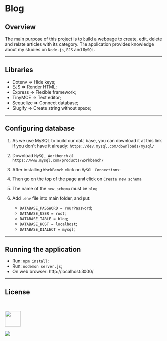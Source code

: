 # Blog

## Overview
The main purpose of this project is to build a webpage to create, edit, delete and relate articles with its category. The application provides knowledge about my studies on `Node.js`, `EJS` and `MySQL`.

<hr>

## Libraries 

- Dotenv => Hide keys;
- EJS => Render HTML;
- Express => Flexible framework;
- TinyMCE => Text editor;
- Sequelize => Connect database;
- Slugify => Create string without space;

<hr>

## Configuring database

1. As we use MySQL to build our data base, you can download it at this link if you don't have it already: 
`https://dev.mysql.com/downloads/mysql/ ` 
2. Download `MySQL Workbench` at `https://www.mysql.com/products/workbench/`

3. After installing `WorkBench` click on `MySQL Connections`:

4. Then go on the top of the page and click on `Create new schema`

5. The name of the `new_schema` must be `blog`

6. Add `.env` file into main folder, and put:

    - `DATABASE_PASSWORD = YourPassword`;
    - `DATABASE_USER = root`;
    - `DATABASE_TABLE = blog`;
    - `DATABASE_HOST = localhost`;
    - `DATABASE_DIALECT = mysql`;

<hr>

## Running the application

- Run: `npm install`;
- Run: `nodemon server.js`;
- On web browser: http://localhost:3000/

<hr>

## License
<br>
<p>
    <img style="width:50px;height:auto;"src="https://cdn.worldvectorlogo.com/logos/tinymce.svg" href="https://www.tiny.cloud/get-tiny/self-hosted/">
</p>
<p> 
<img src="https://img.shields.io/badge/Bootstrap-563D7C?style=for-the-badge&logo=bootstrap&logoColor=white">
</p>
